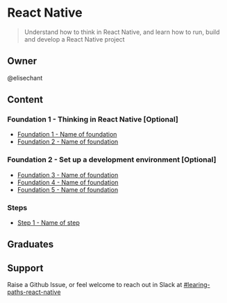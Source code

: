 # React Native

> Understand how to think in React Native, and learn how to run, build and develop a React Native project

## Owner

@elisechant

## Content

### Foundation 1 - Thinking in React Native [Optional]

- [Foundation 1 - Name of foundation](foundation1/)
- [Foundation 2 - Name of foundation](foundation2/)

### Foundation 2 - Set up a development environment [Optional]

- [Foundation 3 - Name of foundation](foundation3/)
- [Foundation 4 - Name of foundation](foundation4/)
- [Foundation 5 - Name of foundation](foundation5/)

### Steps

- [Step 1 - Name of step](step1/)

## Graduates

## Support

Raise a Github Issue, or feel welcome to reach out in Slack at [#learing-paths-react-native](https://join.slack.com/share/zt-ivh3fkw6-CkmI3abKz1UYTAfxl0v3FQ)
